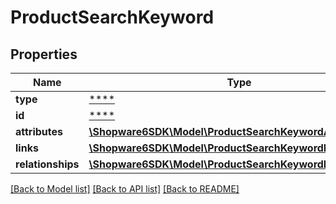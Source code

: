 # ProductSearchKeyword

## Properties
Name | Type | Description | Notes
------------ | ------------- | ------------- | -------------
**type** | [****](.md) |  | [optional] 
**id** | [****](.md) |  | [optional] 
**attributes** | [**\Shopware6SDK\Model\ProductSearchKeywordAttributes**](ProductSearchKeywordAttributes.md) |  | [optional] 
**links** | [**\Shopware6SDK\Model\ProductSearchKeywordLinks**](ProductSearchKeywordLinks.md) |  | [optional] 
**relationships** | [**\Shopware6SDK\Model\ProductSearchKeywordRelationships**](ProductSearchKeywordRelationships.md) |  | [optional] 

[[Back to Model list]](../../README.md#documentation-for-models) [[Back to API list]](../../README.md#documentation-for-api-endpoints) [[Back to README]](../../README.md)

